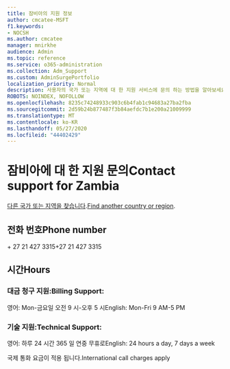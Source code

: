 ```yaml
---
title: 잠비아의 지원 정보
author: cmcatee-MSFT
f1.keywords:
- NOCSH
ms.author: cmcatee
manager: mnirkhe
audience: Admin
ms.topic: reference
ms.service: o365-administration
ms.collection: Adm_Support
ms.custom: AdminSurgePortfolio
localization_priority: Normal
description: 사용자의 국가 또는 지역에 대 한 지원 서비스에 문의 하는 방법을 알아보세요.
ROBOTS: NOINDEX, NOFOLLOW
ms.openlocfilehash: 8235c74248933c903c6b4fab1c94683a27ba2fba
ms.sourcegitcommit: 2d59b24b877487f3b84aefdc7b1e200a21009999
ms.translationtype: MT
ms.contentlocale: ko-KR
ms.lasthandoff: 05/27/2020
ms.locfileid: "44402429"
---
```

# <a name="contact-support-for-zambia"></a><span data-ttu-id="e2577-103">잠비아에 대 한 지원 문의</span><span class="sxs-lookup"><span data-stu-id="e2577-103">Contact support for Zambia</span></span>

<span data-ttu-id="e2577-104">[다른 국가 또는 지역을 찾습니다](../contact-support-for-business-products.md).</span><span class="sxs-lookup"><span data-stu-id="e2577-104">[Find another country or region](../contact-support-for-business-products.md).</span></span>

## <a name="phone-number"></a><span data-ttu-id="e2577-105">전화 번호</span><span class="sxs-lookup"><span data-stu-id="e2577-105">Phone number</span></span>
<span data-ttu-id="e2577-106">+ 27 21 427 3315</span><span class="sxs-lookup"><span data-stu-id="e2577-106">+27 21 427 3315</span></span>

## <a name="hours"></a><span data-ttu-id="e2577-107">시간</span><span class="sxs-lookup"><span data-stu-id="e2577-107">Hours</span></span>
### <a name="billing-support"></a><span data-ttu-id="e2577-108">대금 청구 지원:</span><span class="sxs-lookup"><span data-stu-id="e2577-108">Billing Support:</span></span>

<span data-ttu-id="e2577-109">영어: Mon-금요일 오전 9 시-오후 5 시</span><span class="sxs-lookup"><span data-stu-id="e2577-109">English: Mon-Fri 9 AM-5 PM</span></span>

### <a name="technical-support"></a><span data-ttu-id="e2577-110">기술 지원:</span><span class="sxs-lookup"><span data-stu-id="e2577-110">Technical Support:</span></span>

<span data-ttu-id="e2577-111">영어: 하루 24 시간 365 일 연중 무휴로</span><span class="sxs-lookup"><span data-stu-id="e2577-111">English: 24 hours a day, 7 days a week</span></span>

<span data-ttu-id="e2577-112">국제 통화 요금이 적용 됩니다.</span><span class="sxs-lookup"><span data-stu-id="e2577-112">International call charges apply</span></span>
